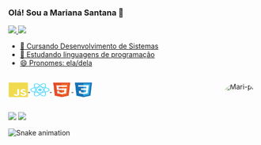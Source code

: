 ### Olá! Sou a Mariana Santana 👋

<div>
<a href="https://beacons.ai/MarianaSantana24">
<img height="180cm" src="https://github-readme-stats.vercel.app/api?username=MarianaSantana24&show_icons=true&theme=radical"/>
<img height="180cm" src="https://github-readme-stats.vercel.app/api/top-langs/?username=MarianaSantana24&layout=compact"/>
</div>

- 🔭 Cursando Desenvolvimento de Sistemas
- 🌱 Estudando linguagens de programação
- 😄 Pronomes: ela/dela

<div style="display: inline_block"><br>
  <img align="center" alt="Mari-Js" height="30" width="40" src="https://raw.githubusercontent.com/devicons/devicon/master/icons/javascript/javascript-plain.svg">
  <img align="center" alt="Mari-React" height="30" width="40" src="https://raw.githubusercontent.com/devicons/devicon/master/icons/react/react-original.svg">
  <img align="center" alt="Mari-HTML" height="30" width="40" src="https://raw.githubusercontent.com/devicons/devicon/master/icons/html5/html5-original.svg">
  <img align="center" alt="Mari-CSS" height="30" width="40" src="https://raw.githubusercontent.com/devicons/devicon/master/icons/css3/css3-original.svg">
  <img align="right" alt="Mari-pic" height="150" style="border-radius:50px;" src="https://cdn.picrew.me/shareImg/org/202304/707090_R9Eu2CoW.png">
</div>
  
  ##
 
<div> 
  <a href="https://instagram.com/mari.swh" target="_blank"><img src="https://img.shields.io/badge/-Instagram-%23E4405F?style=for-the-badge&logo=instagram&logoColor=white" target="_blank"></a>
  <a href = "mailto:contatomarianasantanapz24@gmail.com"><img src="https://img.shields.io/badge/-Gmail-%23333?style=for-the-badge&logo=gmail&logoColor=white" target="_blank"></a>
</div>

![Snake animation](https://github.com/MarianaSantana24/MarianaSantana24/blob/output/github-contribution-grid-snake.svg)
  
